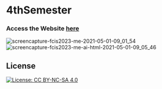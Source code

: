 # 4thSemester

### Access the Website [here](https://omarr45.github.io/4thSemester/)

![screencapture-fcis2023-me-2021-05-01-09_01_54](https://user-images.githubusercontent.com/58887202/116774334-3f42fd00-aa5c-11eb-9a57-88d6ec4a28d7.png)
![screencapture-fcis2023-me-ai-html-2021-05-01-09_05_46](https://user-images.githubusercontent.com/58887202/116774427-c85a3400-aa5c-11eb-9389-cf4da1a78049.jpg)

## License
[![License: CC BY-NC-SA 4.0](https://licensebuttons.net/l/by-nc-sa/4.0/80x15.png)](https://creativecommons.org/licenses/by-nc-sa/4.0/)

